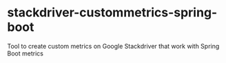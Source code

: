 # stackdriver-custommetrics-spring-boot
Tool to create custom metrics on Google Stackdriver that work with Spring Boot metrics
